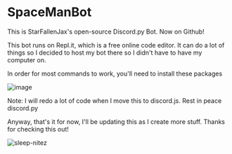 # SpaceManBot
This is StarFallenJax's open-source Discord.py Bot. Now on Github!

This bot runs on Repl.it, which is a free online code editor. It can do a lot of things so I decided to host my bot there so I didn't have to have my computer on.

In order for most commands to work, you'll need to install these packages


![image](https://user-images.githubusercontent.com/93849152/141915574-ab381e31-54b6-45e1-9776-fcc987e8df9d.png)

Note: I will redo a lot of code when I move this to discord.js. Rest in peace discord.py

Anyway, that's it for now, I'll be updating this as I create more stuff. Thanks for checking this out!

![sleep-nitez](https://user-images.githubusercontent.com/93849152/141916363-377dea8a-180e-4120-a4dc-83be1fba398b.gif)
